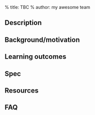 % title: TBC
% author: my awesome team

## Description

## Background/motivation

## Learning outcomes

## Spec

## Resources

## FAQ
